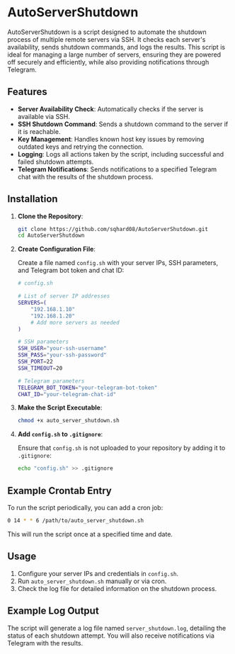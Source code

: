 # AutoServerShutdown

AutoServerShutdown is a script designed to automate the shutdown process of multiple remote servers via SSH. It checks each server's availability, sends shutdown commands, and logs the results. This script is ideal for managing a large number of servers, ensuring they are powered off securely and efficiently, while also providing notifications through Telegram.

## Features

- **Server Availability Check**: Automatically checks if the server is available via SSH.
- **SSH Shutdown Command**: Sends a shutdown command to the server if it is reachable.
- **Key Management**: Handles known host key issues by removing outdated keys and retrying the connection.
- **Logging**: Logs all actions taken by the script, including successful and failed shutdown attempts.
- **Telegram Notifications**: Sends notifications to a specified Telegram chat with the results of the shutdown process.

## Installation

1. **Clone the Repository**:

    ```sh
    git clone https://github.com/sqhard08/AutoServerShutdown.git
    cd AutoServerShutdown
    ```

2. **Create Configuration File**:

    Create a file named `config.sh` with your server IPs, SSH parameters, and Telegram bot token and chat ID:

    ```bash
    # config.sh
    
    # List of server IP addresses
    SERVERS=(
        "192.168.1.10"
        "192.168.1.20"
        # Add more servers as needed
    )
    
    # SSH parameters
    SSH_USER="your-ssh-username"
    SSH_PASS="your-ssh-password"
    SSH_PORT=22
    SSH_TIMEOUT=20
    
    # Telegram parameters
    TELEGRAM_BOT_TOKEN="your-telegram-bot-token"
    CHAT_ID="your-telegram-chat-id"
    ```

3. **Make the Script Executable**:

    ```sh
    chmod +x auto_server_shutdown.sh
    ```

4. **Add `config.sh` to `.gitignore`**:

    Ensure that `config.sh` is not uploaded to your repository by adding it to `.gitignore`:

    ```sh
    echo "config.sh" >> .gitignore
    ```

## Example Crontab Entry

To run the script periodically, you can add a cron job:

```sh
0 14 * * 6 /path/to/auto_server_shutdown.sh
```
This will run the script once at a specified time and date.

## Usage
1. Configure your server IPs and credentials in `config.sh`.
2. Run `auto_server_shutdown.sh` manually or via cron.
3. Check the log file for detailed information on the shutdown process.

## Example Log Output
The script will generate a log file named `server_shutdown.log`, detailing the status of each shutdown attempt. You will also receive notifications via Telegram with the results.
